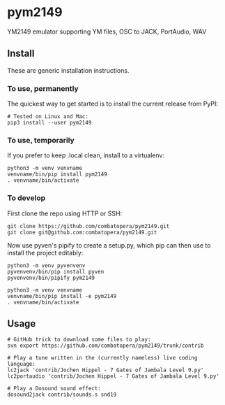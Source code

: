 # pym2149
YM2149 emulator supporting YM files, OSC to JACK, PortAudio, WAV

## Install
These are generic installation instructions.

### To use, permanently
The quickest way to get started is to install the current release from PyPI:
```
# Tested on Linux and Mac:
pip3 install --user pym2149
```

### To use, temporarily
If you prefer to keep .local clean, install to a virtualenv:
```
python3 -m venv venvname
venvname/bin/pip install pym2149
. venvname/bin/activate
```

### To develop
First clone the repo using HTTP or SSH:
```
git clone https://github.com/combatopera/pym2149.git
git clone git@github.com:combatopera/pym2149.git
```
Now use pyven's pipify to create a setup.py, which pip can then use to install the project editably:
```
python3 -m venv pyvenvenv
pyvenvenv/bin/pip install pyven
pyvenvenv/bin/pipify pym2149

python3 -m venv venvname
venvname/bin/pip install -e pym2149
. venvname/bin/activate
```

## Usage
```
# GitHub trick to download some files to play:
svn export https://github.com/combatopera/pym2149/trunk/contrib

# Play a tune written in the (currently nameless) live coding language:
lc2jack 'contrib/Jochen Hippel - 7 Gates of Jambala Level 9.py'
lc2portaudio 'contrib/Jochen Hippel - 7 Gates of Jambala Level 9.py'

# Play a Dosound sound effect:
dosound2jack contrib/sounds.s snd19
```
